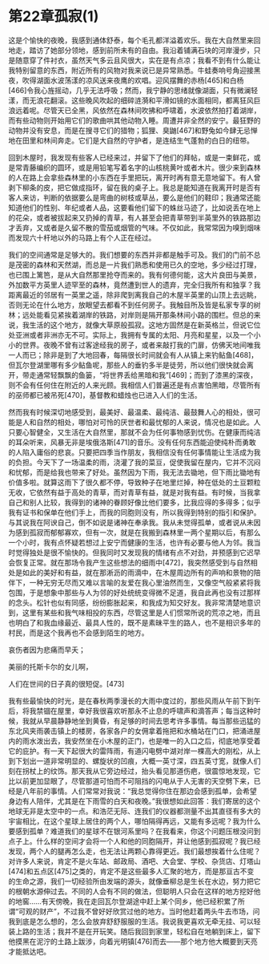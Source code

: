 <link href="../../css/style.css" rel="stylesheet" type="text/css" />

# 第22章孤寂(1)

<div class="p">

这是个愉快的夜晚，我感到通体舒泰，每个毛孔都洋溢着欢乐。我在大自然里来回地走，踏访了她部分领地，感到前所未有的自由。我沿着铺满石块的河岸漫步，只是随意穿了件衬衣，虽然天气多云且风很大，实在是有点凉；我看不到有什么能让我特别留意的东西，附近所有的风物对我来说已是异常熟悉。牛蛙奏响号角迎接黑夜，吹得湖面水波荡漾的凉风送来夜鹰的欢唱。迎风摆舞的赤杨[465]和白杨[466]令我心旌摇动，几乎无法呼吸；然而，我宁静的思绪就像湖面，只有微澜轻漾，而无浪花翻滚。这些晚风吹起的细碎涟漪和平滑如镜的水面相同，都离狂风巨浪远着呢。尽管天已全黑，风依然在森林间吹拂和呼啸着，水波依然拍打着湖岸，而有些动物则开始用它们的歌曲哄其他动物入睡。周遭并非全然的安宁。最狂野的动物并没有安息，而是在搜寻它们的猎物；狐狸、臭鼬[467]和野兔如今肆无忌惮地在田里和林间奔走。它们是大自然的守护者，是连结生气蓬勃的白日的纽带。

回到木屋时，我发现有些客人已经来过，并留下了他们的拜帖，或是一束鲜花，或是常青藤编织的圆环，或是用铅笔写着名字的山核桃黄叶或者木片。很少来到森林的人在路上会拿些森林里的小东西在手里把玩，离开时再有意无意地留下。有人曾剥下柳条的皮，把它做成指环，留在我的桌子上。我总是能知道在我离开时是否有客人来访，判断的依据要么是弯曲的树枝或草丛，要么是他们的鞋印；我通常还能知道他们的性别、年纪或者人品，这要看他们留下的蛛丝马迹了，比如说丢在地上的花朵，或者被拔起来又扔掉的青草，有人甚至会把青草带到半英里外的铁路那边才丢弃，又或者是久留不散的雪茄或烟管的气味。不仅如此，我常常因为嗅到烟味而发现六十杆地以外的马路上有个人正在经过。

我们的空间通常是足够大的。我们想要的东西并非都是触手可及。我们的门前不总是茂密的森林和天然湖，而总是一片我们熟悉和使用已久的空地，多少经过打理，也已围上篱笆，是从大自然那里抢夺而来的。我有何德何能，这大片良田与美景，外加数平方英里人迹罕至的森林，竟然遭到世人的遗弃，完全归我所有和独享？我距离最近的邻居有一英里之遥，除非爬到离我自己的木屋半英里的山顶上去远眺，否则无论在什么地方，放眼望去都看不到任何房子。我触目所及皆是私家专享的树林；远处能看见紧挨着湖岸的铁路，对岸则是隔开那条林间小路的围栏。但总的来说，我生活的这个地方，就像大草原般孤寂。这地方固然是在新英格兰，但说它位处亚洲或者非洲亦无不可。实际上，我拥有专属的太阳、月亮和星星，以及一个小小的世界。夜晚不曾有过客途经我的房子，或者来敲打我的门扉，仿佛天地间唯我一人而已；除非是到了大地回春，每隔很长时间就会有人从镇上来钓鲇鱼[468]，但瓦尔登湖里哪有多少鲇鱼呢，那些人的垂钓多半是徒劳，所以他们很快就会离开，带走通常轻飘飘的鱼篓，“将世界丢给黑暗和我”[469]；而到了漆黑的深夜，则不会有任何住在附近的人来光顾。我相信人们普遍还是有点害怕黑暗，尽管所有的巫师都已被吊死[470]，基督教和蜡烛也已进入人们的生活。

然而我有时候深切地感受到，最美好、最温柔、最纯洁、最鼓舞人心的相处，很可能是人和自然的相处，哪怕对可怜的厌世者和最忧郁的人来说，情况也是如此。人只要心智健全，又生活在大自然里，那就不会为任何事物感到忧伤。在健康而纯洁的耳朵听来，风暴无非是埃俄洛斯[471]的音乐。没有任何东西能迫使纯朴而勇敢的人陷入庸俗的悲哀。只要把四季当作朋友，我相信没有任何事情能让生活成为我的负担。今天下了一场温柔的雨，浇灌了我的菜豆，促使我留在屋内，它并不沉闷和忧郁，而是给我也带来了好处。虽然因为下雨，我无法去锄地，但下雨比锄地有价值多啦。就算这雨下了很久都不停，导致种子在地里烂掉，种在低处的土豆颗粒无收，它依然有益于高处的青草，而对青草有益，就是对我有益。有时候，当我拿自己和别人比较，我得到的诸神的眷顾好像比他们要多，比我应得的多得多；似乎我有证书和保单在他们手上，而我的同胞则没有，所以我得到特别的指引和保护。与其说我在阿谀自己，倒不如说是诸神在奉承我。我从未觉得孤单，或者说从未因为感到孤寂而郁郁寡欢，但有一次，就是在我搬到森林里一两个星期以后，有那么一个小时，我有点怀疑若想过上安宁而健康的生活，也许有必要与他人为邻。我当时觉得独处是很不愉快的。但我同时又发现我的情绪有点不对劲，并预感到它迟早会恢复正常。就在那场令我产生这些想法的细雨中[472]，我突然感受到与自然相处是如此的美好和有益，就在那淅沥的雨滴中，在木屋周边所有的声响和景物的陪伴下，一种无穷无尽而又难以言喻的友爱在我心里油然而生，又像空气般紧紧将我包围，于是想象中那些与人为邻的好处统统变得微不足道，我自此再也没有过那样的念头。松针也似有同感，纷纷膨胀起来，和我成为知交好友。我非常清楚地意识到，这里有某些和我气味相投的东西，尽管这里是人们惯常所说的荒凉之地，而且也明白了和我血缘最近、最具人性的，既不是素昧平生的路人，也不是相识多年的村民，而是这个我再也不会感到陌生的地方。

哀伤者因为悲痛而早夭；

美丽的托斯卡尔的女儿啊，

人们在世间的日子真的很短促。[473]

我有些最愉快的时光，是在春秋两季漫长的大雨中度过的，那些风雨从午前下到午后，将我禁锢在屋里，幸好我很喜欢听那永不止息的呼啸声和滴答声；每当这种时候，我就从早晨静静地坐到黄昏，有足够的时间去思考许多事情。每当那些迅猛的东北风夹雨袭击镇上的楼房，各家各户的女佣拿着拖把和水桶站在门口，把涌进屋内的雨水泼出去，我安然坐在小木屋的正门，也是唯一的入口之后，彻底地享受着它的庇护。有一天下起很大的雷阵雨，有道闪电劈中湖对岸一棵高大的刚松，从上到下划出一道非常明显的、螺旋状的凹痕，大概一英寸深，四五英寸宽，就像人们刻在拐杖上的纹饰。那天我从它旁边经过，抬头看见那道伤疤，很震惊地发现，它比以前更加显眼了，尽管那道可怕而不可阻挡的闪电从于人无害的天空劈下来，已经是八年前的事情。人们常常对我说：“我总觉得你住在那边会感到孤单，会希望身边有人陪伴，尤其是在下雨雪的白天和夜晚。”我很想如此回答：我们寄居的这个地球无非是太空中的一点。和浩茫无际、连我们的仪器都测量不出其直径有多大的宇宙相比，在这个星球上居住的两个人，哪怕隔得再远，又能有多远呢？我为什么要感到孤单？难道我们的星球不在银河系里吗？在我看来，你这个问题压根没问到点子上。什么样的空间才会将一个人和他的同胞隔开，并让他感到孤寂呢？我已经发现，两个人的腿再怎么走，也无法让两颗心靠得更近。我们最想挨着什么住呢？对许多人来说，肯定不是火车站、邮政局、酒吧、大会堂、学校、杂货店、灯塔山[474]和五点区[475]之类的，肯定不是这些最多人汇聚的地方，而是那亘古不变的生命之源，我们一切经验所由发端的源头，就像垂柳总是生长在水边，努力把它的根朝水源伸过去。不同的人会有不同的做法，但聪明人只会在这样的地方挖好他的地窖……有天傍晚，我在走回瓦尔登湖途中赶上某个同乡，他已经积累了所谓“可观的财产”，不过我不曾好好欣赏过他的地方。当时他赶着两头牛去市场，问我到底是怎么想的，怎么会放弃舒舒服服的生活。我说我更喜欢无牵无挂、可以轻装上路的生活；我并不是在开玩笑。随后我回到家里，轻松自在地躺到床上，留下他摸黑在泥泞的土路上跋涉，向着光明镇[476]而去——那个地方他大概要到天亮才能抵达吧。

